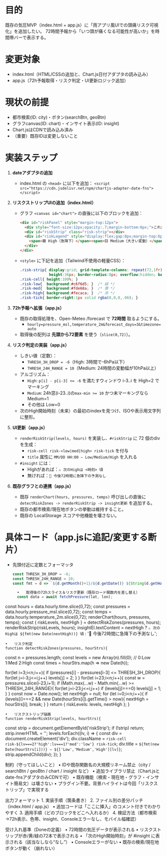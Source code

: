 # 目的
既存の気圧MVP（index.html + app.js）に「雨アプリ風UIでの頭痛リスク可視化」を追加したい。
72時間予報から「いつ頭が痛くなる可能性が高いか」を時間帯バーで表示する。

# 変更対象
- index.html（HTML/CSSの追加と、Chart.js日付アダプタの読み込み）
- app.js（72h予報取得・リスク判定・UI更新ロジック追加）

# 現状の前提
- 都市検索(ID: city)・ボタン(searchBtn, geoBtn)
- グラフcanvas(ID: chart)・インサイト表示(ID: insight)
- Chart.jsはCDNで読み込み済み
- （重要）既存IDは変更しないこと

# 実装ステップ
1. **dateアダプタの追加**
   - index.html の `<head>` に以下を追加：
     `<script src="https://cdn.jsdelivr.net/npm/chartjs-adapter-date-fns"></script>`

2. **リスクストリップUIの追加（index.html）**
   - グラフ `<canvas id="chart">` の直後に以下のブロックを追加：
     ```html
     <div id="riskPanel" style="margin-top:12px">
       <div style="font-size:12px;opacity:.7;margin-bottom:6px;">これから72時間の頭痛リスク</div>
       <div id="riskStrip" class="risk-strip"></div>
       <div id="riskLegend" style="display:flex;gap:8px;margin-top:6px;font-size:12px;opacity:.7;">
         <span>🟥 High（急降下）</span><span>🟨 Medium（大きい変動）</span><span>🟩 Low</span>
       </div>
     </div>
     ```
   - `<style>` に下記を追加（Tailwind不使用の軽量CSS）：
     ```css
     .risk-strip{ display:grid; grid-template-columns: repeat(72,1fr);
                  height:36px; border-radius:8px; overflow:hidden; background:#eee; }
     .risk-cell{ height:100%; }
     .risk-low{  background:#c6f6d5; }  /* 緑 */
     .risk-med{  background:#fde68a; }  /* 黄 */
     .risk-high{ background:#fecaca; }  /* 赤 */
     .risk-tick{ border-right:1px solid rgba(0,0,0,.06); }
     ```

3. **72h予報へ拡張（app.js）**
   - 既存の取得処理を、Open-Meteo /forecast で **72時間** 取るようにする。
     - `hourly=pressure_msl,temperature_2m&forecast_days=3&timezone=auto`
   - 取得後の配列は **先頭から72要素** を使う（`slice(0,72)`）。

4. **リスク判定の実装（app.js）**
   - しきい値（定数）：
     - `THRESH_3H_DROP = -6`（High: 3時間で-6hPa以下）
     - `THRESH_24H_RANGE = 10`（Medium: 24時間の変動幅が10hPa以上）
   - アルゴリズム：
     - `High`: `p[i] - p[i-3] <= -6` を満たすウィンドウ i-3..i を High=2 でマーキング
     - `Medium`: 24h窓(i-23..i)の`max-min >= 10` かつ未マーキングなら Medium=1
     - その他は Low=0
   - 次のHigh開始時刻（未来）の最初のindexを見つけ、ISOや表示用文字列に整形。

5. **UI更新（app.js）**
   - `renderRiskStrip(levels, hours)` を実装し、`#riskStrip` に 72 個のdivを生成：
     - `risk-cell risk-<low|med|high> risk-tick` を付与
     - `title` 属性に `MM/DD HH:00 — Low/Medium/High` を入れる
   - `#insight` には：
     - Highがあれば：`⚠️ 次のHighは <時刻> 頃`
     - 無ければ：`🙂 今後72時間に急降下の予測なし`

6. **既存グラフとの連携（app.js）**
   - 既存 `renderChart(hours, pressures, temps)` 呼び出しの直後に
     `detectRiskZones -> renderRiskStrip -> insight更新` を追加する。
   - 既存の都市検索/現在地ボタンの挙動は維持すること。
   - 既存の LocalStorage スコアや他機能を壊さない。

# 具体コード（app.jsに追記/変更する断片）
- 先頭付近に定数とフォーマッタ
  ```js
  const THRESH_3H_DROP = -6;
  const THRESH_24H_RANGE = 10;
  const fmt = d => `${d.getMonth()+1}/${d.getDate()} ${String(d.getHours()).padStart(2,'0')}:00`;

  	•	取得後の72hスライス＆リスク更新（既存ロード関数内を差し替え）
    const data = await fetchPressure(lat, lon);
const hours = data.hourly.time.slice(0,72);
const pressures = data.hourly.pressure_msl.slice(0,72);
const temps = data.hourly.temperature_2m.slice(0,72);
renderChart(hours, pressures, temps);
const { riskLevels, nextHigh } = detectRiskZones(pressures, hours);
renderRiskStrip(riskLevels, hours);
insightEl.textContent = nextHigh
  ? `⚠️ 次のHighは ${fmt(new Date(nextHigh))} 頃`
  : '🙂 今後72時間に急降下の予測なし';

  	•	リスク判定
    function detectRiskZones(pressures, hourStrs){
  const n = pressures.length;
  const levels = new Array(n).fill(0); // 0:Low 1:Med 2:High
  const times = hourStrs.map(h => new Date(h));

  for(let i=3;i<n;i++){
    if (pressures[i] - pressures[i-3] <= THRESH_3H_DROP){
      for(let j=i-3;j<=i;j++) levels[j] = 2;
    }
  }
  for(let i=23;i<n;i++){
    const w = pressures.slice(i-23,i+1);
    if (Math.max(...w) - Math.min(...w) >= THRESH_24H_RANGE){
      for(let j=i-23;j<=i;j++) if (levels[j]===0) levels[j] = 1;
    }
  }
  const now = Date.now();
  let nextHigh = null;
  for (let i=0;i<n;i++){
    if (levels[i]===2 && new Date(hourStrs[i]).getTime() > now){ nextHigh = hourStrs[i]; break; }
  }
  return { riskLevels: levels, nextHigh };
}

	•	リスクストリップ描画
    function renderRiskStrip(levels, hourStrs){
  const strip = document.getElementById('riskStrip');
  if (!strip) return;
  strip.innerHTML = '';
  levels.forEach((lv, i) => {
    const div = document.createElement('div');
    div.className = `risk-cell risk-${lv===2?'high':lv===1?'med':'low'} risk-tick`;
    div.title = `${fmt(new Date(hourStrs[i]))} — ${['Low','Medium','High'][lv]}`;
    strip.appendChild(div);
  });
}

制約（守ってほしいこと）
	•	IDや既存関数名の大規模リネーム禁止（city / searchBtn / geoBtn / chart / insight など）
	•	追加ライブラリ禁止（Chart.jsとdate-fnsアダプタのみCDNで可）
	•	既存機能（検索・現在地・グラフ・インサイト簡易文）は壊さない
	•	プラグイン不要。背景ハイライトは今回「リスクストリップ」で実現する

出力フォーマット
	1.	実装手順（箇条書き）
	2.	ファイル別の差分パッチ（index.html / app.js）
	•	追加コードは「ここに挿入」のコメント付きでわかりやすく
	3.	適用手順（どのブロックをどこへ入れるか）
	4.	検証方法（都市検索→72h表示、色帯、insight、Consoleエラーなし、モバイル幅確認）

受け入れ基準（Doneの定義）
	•	72時間の気圧データが表示される
	•	リスクストリップが赤/黄/緑の72本で表示される
	•	「次のHigh開始時刻」が #insight に表示される（該当なしなら“なし”）
	•	Consoleエラーがない
	•	既存の検索/現在地ボタンが動く（崩れない）